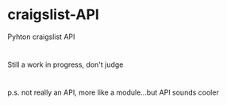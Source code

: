 # craigslist-API
Pyhton craigslist API
#
Still a work in progress, don't judge
#
p.s. not really an API, more like a module...but API sounds cooler
